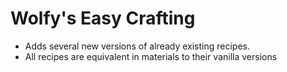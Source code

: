 # Wolfy's Easy Crafting

- Adds several new versions of already existing recipes.
- All recipes are equivalent in materials to their vanilla versions